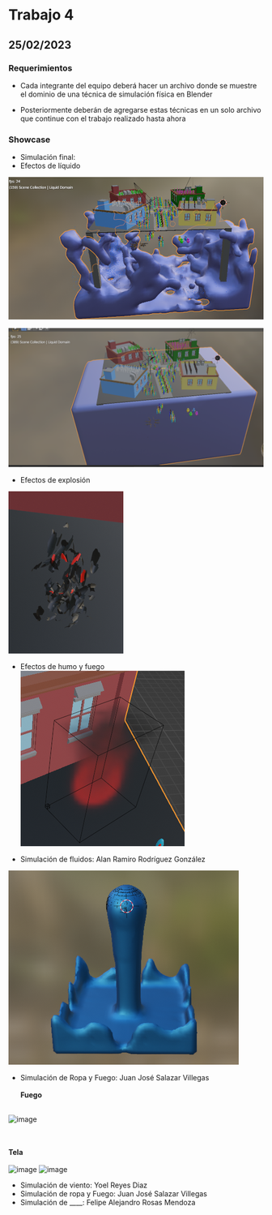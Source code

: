 # Trabajo 4

## 25/02/2023

### Requerimientos
- Cada integrante del equipo deberá hacer un archivo donde se muestre
el dominio de una técnica de simulación física en Blender

- Posteriormente deberán de agregarse estas técnicas en un solo archivo
que continue con el trabajo realizado hasta ahora

### Showcase
- Simulación final: 
- Efectos de líquido

![Líquido1](https://github.com/AlanRodz2/TrabajosEquipo5/blob/main/Trabajo4/img/AlanRamiroRodriguezGonzalez_2.png)

![Líquido2](https://github.com/AlanRodz2/TrabajosEquipo5/blob/main/Trabajo4/img/AlanRamiroRodriguezGonzalez_3.png)

- Efectos de explosión

![Humo](https://github.com/AlanRodz2/TrabajosEquipo5/blob/main/Trabajo4/img/final_2.png)

- Efectos de humo y fuego
![Humo](https://github.com/AlanRodz2/TrabajosEquipo5/blob/main/Trabajo4/img/final_1.png)

- Simulación de fluidos: Alan Ramiro Rodríguez González

![Alan](https://github.com/AlanRodz2/TrabajosEquipo5/blob/main/Trabajo4/img/AlanRamiroRodriguezGonzalez_1.png)

- Simulación de Ropa y Fuego: Juan José Salazar Villegas
<br><br>**Fuego**<br><br>

![image](https://user-images.githubusercontent.com/91103822/221375521-9ba8c276-4ae9-4e0f-a318-1069070a250d.png)

<br><br>**Tela**<br><br>
![image](https://user-images.githubusercontent.com/91103822/221375788-37e879b5-0951-4582-9a25-42845a821b5d.png)
![image](https://user-images.githubusercontent.com/91103822/221375809-343abbab-b030-4d3f-9392-245fe5d70370.png)

- Simulación de viento: Yoel Reyes Diaz
- Simulación de ropa y Fuego: Juan José Salazar Villegas
- Simulación de ____: Felipe Alejandro Rosas Mendoza
